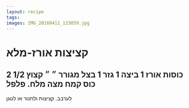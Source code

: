 ```yaml
---
layout: recipe
tags:
images: IMG_20160411_133059.jpg
---
```


# קציצות אורז-מלא
2 כוסות אורז
1 ביצה
1 גזר
1 בצל מגורר
״ ״ קצוץ
1/2 כוס קמח מצה
מלח. פלפל
---
לערבב. קציצות ולתנור
או לטגן

